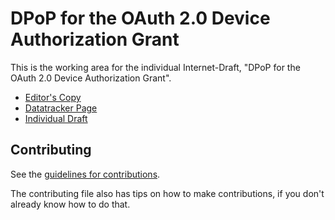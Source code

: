 <!-- regenerate: off (set to off if you edit this file) -->

# DPoP for the OAuth 2.0 Device Authorization Grant

This is the working area for the individual Internet-Draft, "DPoP for the OAuth 2.0 Device Authorization Grant".

* [Editor's Copy](https://drafts.aaronpk.com/oauth-dpop-device-authorization-grant/draft-parecki-oauth-dpop-device-authorization-grant.html)
* [Datatracker Page](https://datatracker.ietf.org/doc/draft-parecki-oauth-dpop-device-authorization-grant)
* [Individual Draft](https://datatracker.ietf.org/doc/html/draft-parecki-oauth-dpop-device-authorization-grant)


## Contributing

See the
[guidelines for contributions](https://github.com/aaronpk/oauth-dpop-device-authorization-grant/blob/main/CONTRIBUTING.md).

The contributing file also has tips on how to make contributions, if you
don't already know how to do that.

